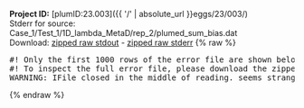 **Project ID:** [plumID:23.003]({{ '/' | absolute_url }}eggs/23/003/)  
Stderr for source:  Case_1/Test_1/1D_lambda_MetaD/rep_2/plumed_sum_bias.dat   
Download: [zipped raw stdout](plumed_sum_bias.dat.plumed.stdout.txt.zip) - [zipped raw stderr](plumed_sum_bias.dat.plumed.stderr.txt.zip) 
{% raw %}
<pre>
#! Only the first 1000 rows of the error file are shown below
#! To inspect the full error file, please download the zipped raw stderr file above
WARNING: IFile closed in the middle of reading. seems strange!
</pre>
{% endraw %}
